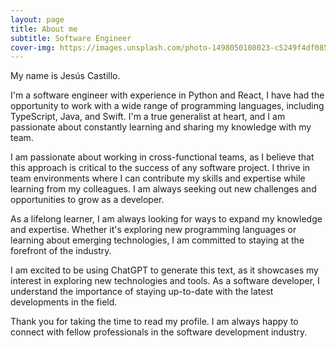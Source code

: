 ```yaml
---
layout: page
title: About me
subtitle: Software Engineer
cover-img: https://images.unsplash.com/photo-1498050108023-c5249f4df085?ixlib=rb-4.0.3&ixid=MnwxMjA3fDB8MHxwaG90by1wYWdlfHx8fGVufDB8fHx8&auto=format&fit=crop&w=872&q=80
---
```


My name is Jesús Castillo.

I'm a software engineer with experience in Python and React, I have had the opportunity to work with a wide range of programming languages, including TypeScript, Java, and Swift. I'm a true generalist at heart, and I am passionate about constantly learning and sharing my knowledge with my team.

I am passionate about working in cross-functional teams, as I believe that this approach is critical to the success of any software project. I thrive in team environments where I can contribute my skills and expertise while learning from my colleagues. I am always seeking out new challenges and opportunities to grow as a developer. 

As a lifelong learner, I am always looking for ways to expand my knowledge and expertise. Whether it's exploring new programming languages or learning about emerging technologies, I am committed to staying at the forefront of the industry.

I am excited to be using ChatGPT to generate this text, as it showcases my interest in exploring new technologies and tools. As a software developer, I understand the importance of staying up-to-date with the latest developments in the field.

Thank you for taking the time to read my profile. I am always happy to connect with fellow professionals in the software development industry.
